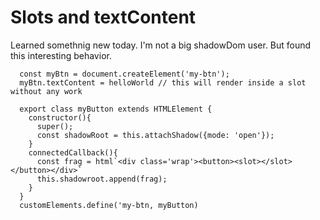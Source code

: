 # Slots and textContent

Learned somethnig new today. I'm not a big shadowDom user.  But found this interesting behavior.

```
  const myBtn = document.createElement('my-btn');
  myBtn.textContent = helloWorld // this will render inside a slot without any work
```

```
  export class myButton extends HTMLElement {
    constructor(){
      super();
      const shadowRoot = this.attachShadow({mode: 'open'});
    }
    connectedCallback(){
      const frag = html`<div class='wrap'><button><slot></slot></button></div>`
      this.shadowroot.append(frag);
    }
  }
  customElements.define('my-btn, myButton)
```
